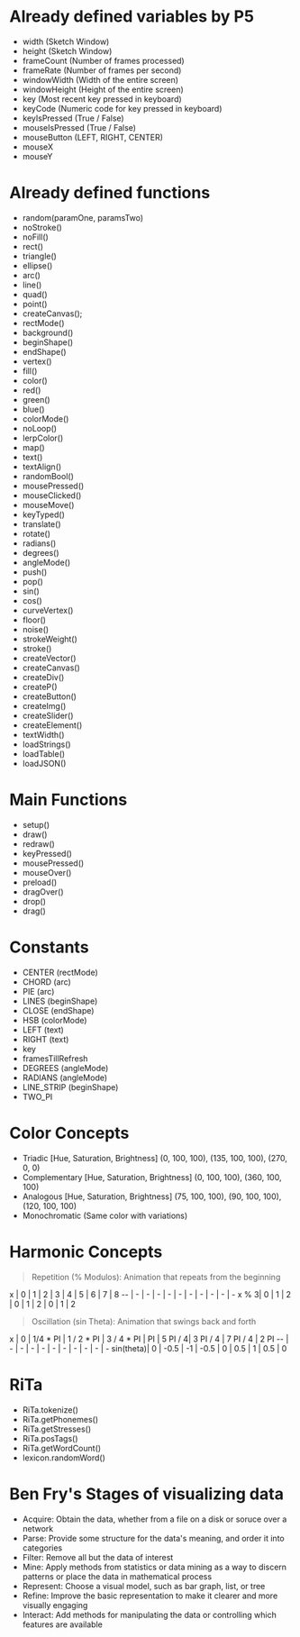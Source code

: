 # Already defined variables by P5

* width (Sketch Window)
* height (Sketch Window)
* frameCount (Number of frames processed)
* frameRate (Number of frames per second)
* windowWidth (Width of the entire screen)
* windowHeight (Height of the entire screen)
* key (Most recent key pressed in keyboard)
* keyCode (Numeric code for key pressed in keyboard)
* keyIsPressed (True / False)
* mouseIsPressed (True / False)
* mouseButton (LEFT, RIGHT, CENTER)
* mouseX
* mouseY

# Already defined functions
* random(paramOne, paramsTwo)
* noStroke()
* noFill()
* rect()
* triangle()
* ellipse()
* arc()
* line()
* quad()
* point()
* createCanvas();
* rectMode()
* background()
* beginShape()
* endShape()
* vertex()
* fill()
* color()
* red()
* green()
* blue()
* colorMode()
* noLoop()
* lerpColor()
* map()
* text()
* textAlign()
* randomBool()
* mousePressed()
* mouseClicked()
* mouseMove()
* keyTyped()
* translate()
* rotate()
* radians()
* degrees()
* angleMode()
* push()
* pop()
* sin()
* cos()
* curveVertex()
* floor()
* noise()
* strokeWeight()
* stroke()
* createVector()
* createCanvas()
* createDiv()
* createP()
* createButton()
* createImg()
* createSlider()
* createElement()
* textWidth()
* loadStrings()
* loadTable()
* loadJSON()

# Main Functions
* setup()
* draw()
* redraw()
* keyPressed()
* mousePressed()
* mouseOver()
* preload()
* dragOver()
* drop()
* drag()

# Constants
* CENTER (rectMode)
* CHORD (arc)
* PIE (arc)
* LINES (beginShape)
* CLOSE (endShape)
* HSB (colorMode)
* LEFT (text)
* RIGHT (text)
* key
* framesTillRefresh
* DEGREES (angleMode)
* RADIANS (angleMode)
* LINE_STRIP (beginShape)
* TWO_PI

# Color Concepts
* Triadic [Hue, Saturation, Brightness] (0, 100, 100), (135, 100, 100), (270, 0, 0)
* Complementary [Hue, Saturation, Brightness] (0, 100, 100), (360, 100, 100)
* Analogous [Hue, Saturation, Brightness] (75, 100, 100), (90, 100, 100), (120, 100, 100)
* Monochromatic (Same color with variations)

# Harmonic Concepts
> Repetition (% Modulos): Animation that repeats from the beginning

x | 0 | 1 | 2 | 3 | 4 | 5 | 6 | 7 | 8
-- | - | - | - | - | - | - | - | - | - | -
x  % 3| 0 | 1 | 2 | 0 | 1 | 2 | 0 | 1 | 2

> Oscillation (sin Theta): Animation that swings back and forth

x | 0 | 1/4 * PI | 1 / 2 * PI | 3 / 4 * PI | PI | 5 PI / 4| 3 PI / 4 | 7  PI / 4 |  2 PI
-- | - | - | - | - | - | - | - | - | - | -
sin(theta)| 0 | -0.5 | -1 | -0.5 | 0 | 0.5 | 1 | 0.5 | 0

# RiTa
* RiTa.tokenize()
* RiTa.getPhonemes()
* RiTa.getStresses()
* RiTa.posTags()
* RiTa.getWordCount()
* lexicon.randomWord()

# Ben Fry's Stages of visualizing data
* Acquire: Obtain the data, whether from a file on a disk or soruce over a network
* Parse: Provide some structure for the data's meaning, and order it into categories
* Filter: Remove all but the data of interest
* Mine: Apply methods from statistics or data mining as a way to discern patterns or place the data in mathematical process
* Represent: Choose a visual model, such as bar graph, list, or tree
* Refine: Improve the basic representation to make it clearer and more visually engaging
* Interact: Add methods for manipulating the data or controlling which features are available